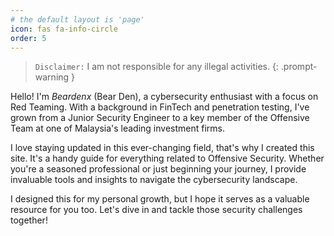 ```yaml
---
# the default layout is 'page'
icon: fas fa-info-circle
order: 5
---
```


> `Disclaimer:` I am not responsible for any illegal activities.
{: .prompt-warning }

Hello! I'm *Beardenx* (Bear Den), a cybersecurity enthusiast with a focus on Red Teaming. With a background in FinTech and penetration testing, I've grown from a Junior Security Engineer to a key member of the Offensive Team at one of Malaysia's leading investment firms.

I love staying updated in this ever-changing field, that's why I created this site. It's a handy guide for everything related to Offensive Security. Whether you're a seasoned professional or just beginning your journey, I provide invaluable tools and insights to navigate the cybersecurity landscape.

I designed this for my personal growth, but I hope it serves as a valuable resource for you too. Let's dive in and tackle those security challenges together!
